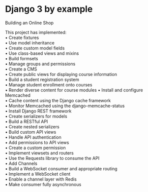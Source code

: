 # Django 3 by example
Building an Online Shop

This project has implemented:   
• Create fixtures   
• Use model inheritance     
• Create custom model fields    
• Use class-based views and mixins  
• Build formsets    
• Manage groups and permissions     
• Create a CMS  
• Create public views for displaying course information     
• Build a student registration system   
• Manage student enrollment onto courses    
• Render diverse content for course modules 
• Install and configure Memcached   
• Cache content using the Django cache framework    
• Monitor Memcached using the django-memcache-status    
• Install Django REST framework     
• Create serializers for models     
• Build a RESTful API   
• Create nested serializers     
• Build custom API views    
• Handle API authentication     
• Add permissions to API views  
• Create a custom permission    
• Implement viewsets and routers    
• Use the Requests library to consume the API   
• Add Channels  
• Build a WebSocket consumer and appropriate routing    
• Implement a WebSocket client  
• Enable a channel layer with Redis     
• Make consumer fully asynchronous  
